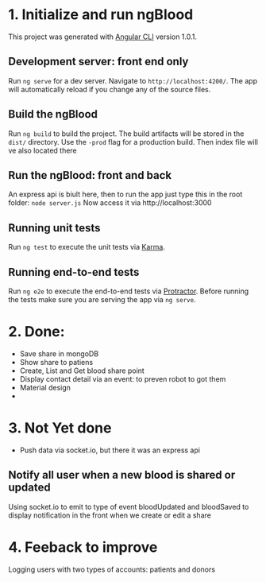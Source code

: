 # 1. Initialize and run ngBlood

This project was generated with [Angular CLI](https://github.com/angular/angular-cli) version 1.0.1.

## Development server: front end only

Run `ng serve` for a dev server. Navigate to `http://localhost:4200/`. The app will automatically reload if you change any of the source files.

## Build the ngBlood

Run `ng build` to build the project. The build artifacts will be stored in the `dist/` directory. Use the `-prod` flag for a production build. Then index file will ve also located there

## Run the ngBlood: front and back
An express api is biult here, then to run the app just type this in the root folder: `node server.js`
Now access it via http://localhost:3000

## Running unit tests

Run `ng test` to execute the unit tests via [Karma](https://karma-runner.github.io).

## Running end-to-end tests

Run `ng e2e` to execute the end-to-end tests via [Protractor](http://www.protractortest.org/).
Before running the tests make sure you are serving the app via `ng serve`.

# 2. Done:
- Save share in mongoDB
- Show share to patiens
- Create, List and Get blood share point
- Display contact detail via an event: to preven robot to got them
- Material design
- 

# 3. Not Yet done
- Push data via socket.io, but there it was an express api

## Notify all user when a new blood is shared or updated
Using socket.io to emit to type of event bloodUpdated and bloodSaved to display notification in the front
when we create or edit a share


# 4. Feeback to improve
Logging users with two types of accounts: patients and donors

